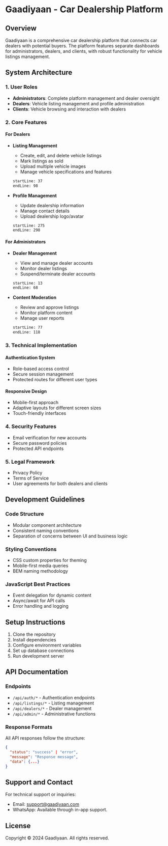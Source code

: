 ﻿# Gaadiyaan - Car Dealership Platform

## Overview
Gaadiyaan is a comprehensive car dealership platform that connects car dealers with potential buyers. The platform features separate dashboards for administrators, dealers, and clients, with robust functionality for vehicle listings management.

## System Architecture

### 1. User Roles
- **Administrators**: Complete platform management and dealer oversight
- **Dealers**: Vehicle listing management and profile administration
- **Clients**: Vehicle browsing and interaction with dealers

### 2. Core Features

#### For Dealers
- **Listing Management**
  - Create, edit, and delete vehicle listings
  - Mark listings as sold
  - Upload multiple vehicle images
  - Manage vehicle specifications and features
  ```html:dashboard/dealer/pages/listings.html
  startLine: 37
  endLine: 98
  ```

- **Profile Management**
  - Update dealership information
  - Manage contact details
  - Upload dealership logo/avatar
  ```html:dashboard/dealer/pages/profile.html
  startLine: 275
  endLine: 298
  ```

#### For Administrators
- **Dealer Management**
  - View and manage dealer accounts
  - Monitor dealer listings
  - Suspend/terminate dealer accounts
  ```html:dashboard/admin/pages/dealers.html
  startLine: 13
  endLine: 68
  ```

- **Content Moderation**
  - Review and approve listings
  - Monitor platform content
  - Manage user reports
  ```html:dashboard/admin/pages/content.html
  startLine: 77
  endLine: 118
  ```

### 3. Technical Implementation

#### Authentication System
- Role-based access control
- Secure session management
- Protected routes for different user types

#### Responsive Design
- Mobile-first approach
- Adaptive layouts for different screen sizes
- Touch-friendly interfaces

### 4. Security Features
- Email verification for new accounts
- Secure password policies
- Protected API endpoints


### 5. Legal Framework
- Privacy Policy
- Terms of Service
- User agreements for both dealers and clients


## Development Guidelines

### Code Structure
- Modular component architecture
- Consistent naming conventions
- Separation of concerns between UI and business logic

### Styling Conventions
- CSS custom properties for theming
- Mobile-first media queries
- BEM naming methodology

### JavaScript Best Practices
- Event delegation for dynamic content
- Async/await for API calls
- Error handling and logging

## Setup Instructions

1. Clone the repository
2. Install dependencies
3. Configure environment variables
4. Set up database connections
5. Run development server

## API Documentation

### Endpoints
- `/api/auth/*` - Authentication endpoints
- `/api/listings/*` - Listing management
- `/api/dealers/*` - Dealer management
- `/api/admin/*` - Administrative functions

### Response Formats
All API responses follow the structure:
```json
{
  "status": "success" | "error",
  "message": "Response message",
  "data": {...}
}
```


## Support and Contact
For technical support or inquiries:
- Email: support@gaadiyaan.com
- WhatsApp: Available through in-app support.


## License
Copyright © 2024 Gaadiyaan. All rights reserved.
